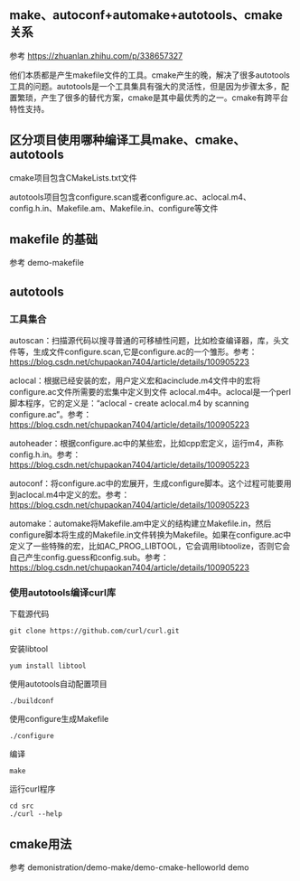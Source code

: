## make、autoconf+automake+autotools、cmake关系

参考
https://zhuanlan.zhihu.com/p/338657327

他们本质都是产生makefile文件的工具。cmake产生的晚，解决了很多autotools工具的问题。autotools是一个工具集具有强大的灵活性，但是因为步骤太多，配置繁琐，产生了很多的替代方案，cmake是其中最优秀的之一。cmake有跨平台特性支持。

## 区分项目使用哪种编译工具make、cmake、autotools

cmake项目包含CMakeLists.txt文件

autotools项目包含configure.scan或者configure.ac、aclocal.m4、config.h.in、Makefile.am、Makefile.in、configure等文件

## makefile 的基础

参考 demo-makefile

## autotools

### 工具集合

autoscan：扫描源代码以搜寻普通的可移植性问题，比如检查编译器，库，头文件等，生成文件configure.scan,它是configure.ac的一个雏形。参考：https://blog.csdn.net/chupaokan7404/article/details/100905223

aclocal：根据已经安装的宏，用户定义宏和acinclude.m4文件中的宏将configure.ac文件所需要的宏集中定义到文件 aclocal.m4中。aclocal是一个perl 脚本程序，它的定义是：“aclocal - create aclocal.m4 by scanning configure.ac”。参考：https://blog.csdn.net/chupaokan7404/article/details/100905223

autoheader：根据configure.ac中的某些宏，比如cpp宏定义，运行m4，声称config.h.in。参考：https://blog.csdn.net/chupaokan7404/article/details/100905223

autoconf：将configure.ac中的宏展开，生成configure脚本。这个过程可能要用到aclocal.m4中定义的宏。参考：https://blog.csdn.net/chupaokan7404/article/details/100905223

automake：automake将Makefile.am中定义的结构建立Makefile.in，然后configure脚本将生成的Makefile.in文件转换为Makefile。如果在configure.ac中定义了一些特殊的宏，比如AC_PROG_LIBTOOL，它会调用libtoolize，否则它会自己产生config.guess和config.sub。参考：https://blog.csdn.net/chupaokan7404/article/details/100905223

### 使用autotools编译curl库

下载源代码

```shell
git clone https://github.com/curl/curl.git
```

安装libtool

```shell
yum install libtool
```

使用autotools自动配置项目

```shell
./buildconf
```

使用configure生成Makefile

```shell
./configure
```

编译

```shell
make
```

运行curl程序

```shell
cd src
./curl --help
```

## cmake用法

参考 demonistration/demo-make/demo-cmake-helloworld demo
